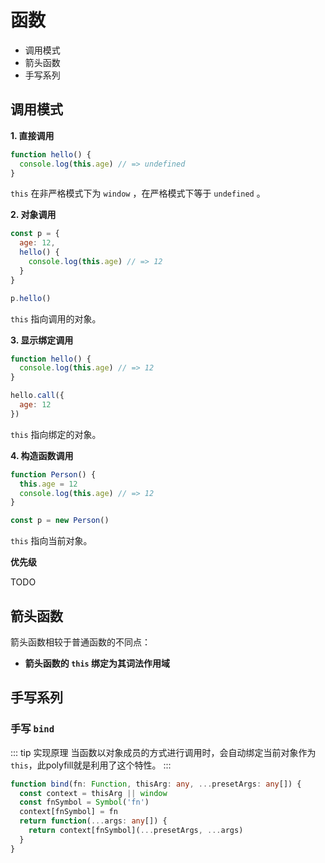 
# 函数

- 调用模式
- 箭头函数
- 手写系列


## 调用模式

**1. 直接调用**

```js
function hello() {
  console.log(this.age) // => undefined
}
```

`this` 在非严格模式下为 `window` ，在严格模式下等于 `undefined` 。

**2. 对象调用**

```js
const p = {
  age: 12,
  hello() {
    console.log(this.age) // => 12
  }
}

p.hello()
```

`this` 指向调用的对象。

**3. 显示绑定调用**

```js
function hello() {
  console.log(this.age) // => 12
}

hello.call({
  age: 12
})
```

`this` 指向绑定的对象。

**4. 构造函数调用**

```js
function Person() {
  this.age = 12
  console.log(this.age) // => 12
}

const p = new Person()
```

`this` 指向当前对象。

**优先级** <badge type="danger" text="重要" />

TODO

## 箭头函数

箭头函数相较于普通函数的不同点：

- **箭头函数的 `this` 绑定为其词法作用域**

## 手写系列

### 手写 `bind`


::: tip 实现原理
当函数以对象成员的方式进行调用时，会自动绑定当前对象作为`this`，此polyfill就是利用了这个特性。
:::

```ts
function bind(fn: Function, thisArg: any, ...presetArgs: any[]) {
  const context = thisArg || window
  const fnSymbol = Symbol('fn')
  context[fnSymbol] = fn
  return function(...args: any[]) {
    return context[fnSymbol](...presetArgs, ...args)
  }
}
```


